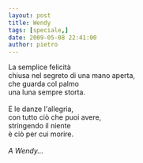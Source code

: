 ```yaml
---
layout: post
title: Wendy
tags: [speciale,]
date: 2009-05-08 22:41:00
author: pietro
---
```

La semplice felicità<br/>chiusa nel segreto di una mano aperta,<br/>che guarda col palmo<br/>una luna sempre storta.<br/><br/>E le danze l'allegria,<br/>con tutto ciò che puoi avere,<br/>stringendo il niente<br/>è ciò per cui morire.<br/><br/><span style="font-style: italic">A Wendy...</span>
